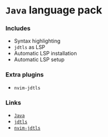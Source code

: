 # `Java` language pack

### Includes

- Syntax highlighting
- `jdtls` as LSP
- Automatic LSP installation
- Automatic LSP setup

### Extra plugins

- `nvim-jdtls`

### Links

- [`Java`](https://java.com)
- [`jdtls`](https://github.com/eclipse/eclipse.jdt.ls)
- [`nvim-jdtls`](https://github.com/mfussenegger/nvim-jdtls)
